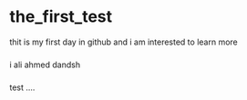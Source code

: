 # the_first_test
thit is my first day in github and i am interested to learn more 
###
i ali ahmed dandsh 
#####
test ....
